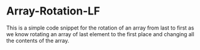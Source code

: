 # Array-Rotation-LF
This is a simple code snippet for the rotation of an array from last to first as we know rotating an array of last element to the first place and changing all the contents of the array.
